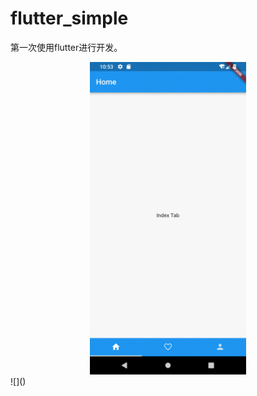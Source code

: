 # flutter_simple

第一次使用flutter进行开发。

<div align=center><img width="250" src="https://github.com/Linies/flutter_simple/blob/master/simple.gif"/></div>
![]()
